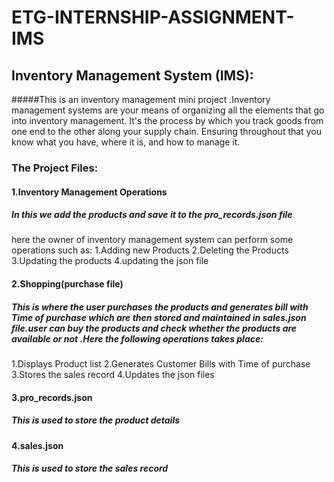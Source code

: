# ETG-INTERNSHIP-ASSIGNMENT-IMS

## Inventory Management System (IMS):

#####This is an inventory management mini project .Inventory management systems are your means of organizing all the elements that go into inventory management. It's the process by which you track goods from one end to the other along your supply chain. Ensuring throughout that you know what you have, where it is, and how to manage it.

### The Project Files:

#### 1.Inventory Management Operations
##### In this we add the products and save it to the pro_records.json file
here the owner of inventory management system can perform some operations such as:
1.Adding new Products
2.Deleting the Products
3.Updating the products
4.updating the json file
  
#### 2.Shopping(purchase file)
##### This is where the user purchases the products and generates bill with Time of purchase which are then stored and maintained in sales.json file.user can buy the products and check whether the products are available or not .Here the following operations takes place:
 1.Displays Product list
 2.Generates Customer Bills with Time of purchase
 3.Stores the sales record
 4.Updates the json files 
   
 #### 3.pro_records.json
 ##### This is used to store the product details
 
 #### 4.sales.json
 ##### This is used to store the sales record 
